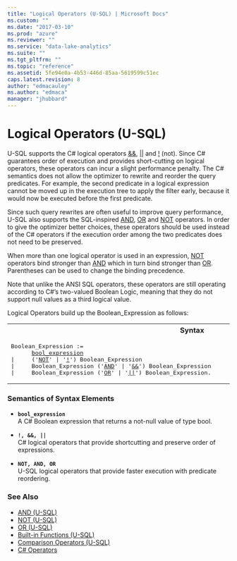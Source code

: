 ```yaml
---
title: "Logical Operators (U-SQL) | Microsoft Docs"
ms.custom: ""
ms.date: "2017-03-10"
ms.prod: "azure"
ms.reviewer: ""
ms.service: "data-lake-analytics"
ms.suite: ""
ms.tgt_pltfrm: ""
ms.topic: "reference"
ms.assetid: 5fe94e0a-4b53-446d-85aa-5619599c51ec
caps.latest.revision: 8
author: "edmacauley"
ms.author: "edmaca"
manager: "jhubbard"
---
```

# Logical Operators (U-SQL)
U-SQL supports the C# logical operators [&&](https://msdn.microsoft.com/library/2a723cdk.aspx), [||](https://msdn.microsoft.com/library/6373h346.aspx) and [!](https://msdn.microsoft.com/library/f2kd6eb2.aspx) (not). Since C# guarantees order of execution and provides short-cutting on logical operators, these operators can incur a slight performance penalty. The C# semantics does not allow the optimizer to rewrite and reorder the query predicates. For example, the second predicate in a logical expression cannot be moved up in the execution tree to apply the filter early, because it would now be executed before the first predicate. 

Since such query rewrites are often useful to improve query performance, U-SQL also supports the SQL-inspired [AND](../USQL/and-u-sql.md), [OR](../USQL/or-u-sql.md) and [NOT](../USQL/not-u-sql.md) operators. In order to give the optimizer better choices, these operators should be used instead of the C# operators if the execution order among the two predicates does not need to be preserved.  

When more than one logical operator is used in an expression, [NOT](../USQL/not-u-sql.md) operators bind stronger than [AND](../USQL/and-u-sql.md) which in turn bind stronger than [OR](../USQL/or-u-sql.md). Parentheses can be used to change the binding precedence. 

Note that unlike the ANSI SQL operators, these operators are still operating according to C#’s two-valued Boolean Logic, meaning that they do not support null values as a third logical value. 

Logical Operators build up the Boolean_Expression as follows: 

<table><th>Syntax</th><tr><td><pre>
Boolean_Expression :=  																					 
	  <a href="#b_exp">bool_expression</a> 
| 	  ('<a href="#NOR">NOT</a>' | '<a href="#lops">!</a>') Boolean_Expression 
| 	  Boolean_Expression ('<a href="#NOR">AND</a>' | '<a href="#lops">&&</a>') Boolean_Expression 
| 	  Boolean_Expression ('<a href="#NOR">OR</a>' | '<a href="#lops">||</a>') Boolean_Expression.
</pre></td></tr></table>

### Semantics of Syntax Elements 
* <a name="b_exp"></a>**`bool_expression`**  
A C# Boolean expression that returns a not-null value of type bool.  

* <a name="lops"></a>**`!, &&, ||`**  
C# logical operators that provide shortcutting and preserve order of expressions. 
 
* <a name="NOR"></a>**`NOT, AND, OR`**   
U-SQL logical operators that provide faster execution with predicate reordering. 

### See Also 
* [AND (U-SQL)](../USQL/and-u-sql.md)  
* [NOT (U-SQL)](../USQL/not-u-sql.md)  
* [OR (U-SQL)](../USQL/or-u-sql.md)  
* [Built-in Functions (U-SQL)](../USQL/built-in-functions-u-sql.md) 
* [Comparison Operators (U-SQL)](../USQL/comparison-operators-u-sql.md)  
* [C# Operators](https://msdn.microsoft.com/library/6a71f45d.aspx)  


